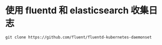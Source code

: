 # 使用 fluentd 和 elasticsearch 收集日志

```
git clone https://github.com/fluent/fluentd-kubernetes-daemonset
```
